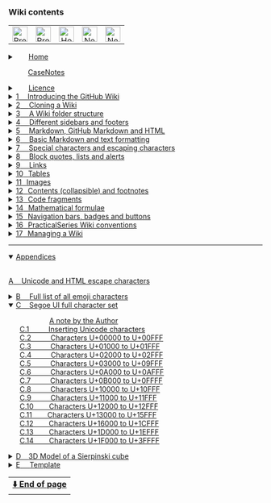 ### Wiki contents<img width="111" height="1" src="https://psop.uk/wi-s" alt="Spacer"><!-- LOCATION BADGE --><img height="15px" src="https://img.shields.io/badge/loc-C--0800-808080">

<table align="center"><tr><!-- NAVIGATION BAR -->
        <td align="center"><!-- PREVIOUS PAGE -->
                <a class="hlink" href="app-c.07-segoe-character-set">
                <img height="30px" src="https://psop.uk/wi-l" alt="Previous page" title="Previous page"></a></td>
        <td align="center"><!-- PREVIOUS CHAPTER -->
                <a class="hlink" href="app-b-emoji-list">
                <img height="30px" src="https://psop.uk/wi-u" alt="Previous chapter" title="Previous chapter"></a></td>
        <td align="center"><!-- HOME -->
                <a class="hlink" href="home">
                <img height="30px" src="https://psop.uk/wi-h" alt="Home" title="Home"></a></td>
        <td align="center"><!-- NEXT CHAPTER -->
                <a class="hlink" href="app-d-3d-model">
                <img height="30px" src="https://psop.uk/wi-d" alt="Next chapter" title="Next chapter"></a></td>
        <td align="center"><!-- NEXT PAGE -->
                <a class="hlink" href="app-c.09-segoe-character-set">
                <img height="30px" src="https://psop.uk/wi-r" alt="Next page" title="Next page"></a></td>
</tr></table><!-- END OF NAVIGATION BAR -->


<!-- PAGE REFERENCES FOR LINKS
https://github.com/practicalseries/GitHub-Wiki-Design-and-Implementation/wiki/
home
casenotes
licence
01-introducing-the-github-wiki
02-imposing-a-folder-structure-on-a-wiki
03-a-wiki-folder-structure
04-different-sidebars-and-footers
05-markdown,-github-markdown-and-html
06-basic markdown and text formatting
06.04-basic markdown and text formatting
06.07-basic markdown and text formatting
06.10-basic markdown and text formatting
07-special-characters-and-escaping-characters
08-block-quotes,-lists-and-alerts
09-links
09.05-links
10-tables
11-images
11.05-images
12-contents,-collapsible-content-and-footnotes
13-code-fragments
14-mathematical-formulae
15-navigation-bars,-badges-and-buttons
16-practicalseries-wiki-conventions
16.05-practicalseries-wiki-conventions
16.06-practicalseries-wiki-conventions
17-managing-a-wiki
app-a-html-escape-characters
app-b-emoji-list
app-b.03-emoji-list
app-c-segoe-character-set
app-c.02-segoe-character-set
app-c.03-segoe-character-set
app-c.04-segoe-character-set
app-c.05-segoe-character-set
app-c.06-segoe-character-set
app-c.07-segoe-character-set
app-c.08-segoe-character-set
app-c.09-segoe-character-set
app-c.10-segoe-character-set
app-c.11-segoe-character-set
app-c.12-segoe-character-set
app-c.13-segoe-character-set
app-c.14-segoe-character-set
app-d-3d-model
app-e-template
-->

<details ><!-- HOME          🟢🟢🟢 UNNUMBERED, COLLAPSIBLE -->
<summary>&emsp;&ensp;&nbsp;<a href="home"><!-- HEAD -->Home</a>
</summary><!-- BLANK LINE BELOW -->

&emsp;&emsp;&emsp;&emsp;&emsp;&ensp;&nbsp;[The GitHub Wiki](home#github-wiki--design-and-implementation)<br>
&emsp;&emsp;&emsp;&emsp;&emsp;&ensp;&nbsp;[What does this guide cover?](home#what-does-this-guide-cover)<br>
&emsp;&emsp;&emsp;&emsp;&emsp;&ensp;&nbsp;[A note by the Author](home#a-note-by-the-author)<br>
</details><!--               🟩🟩🟩 -->


<!--          [CASENOTES]    🟢🟢🟢 UNNUMBERED, NO COLLAPSE -->
&emsp;&emsp;&ensp;&thinsp;&hairsp;<a href="casenotes"><!-- HEAD -->CaseNotes</a>
<!--                         🟩🟩🟩 -->

<details ><!-- LICENCE       🟢🟢🟢 UNNUMBERED, COLLAPSIBLE -->
<summary>&emsp;&ensp;&nbsp;<a href="licence"><!-- HEAD -->Licence</a>
</summary><!-- BLANK LINE BELOW -->

&emsp;&emsp;&emsp;&emsp;&emsp;&ensp;&nbsp;[The licences and other details](licence#the-licences-and-other-details)<br>
&emsp;&emsp;&emsp;&emsp;&emsp;&ensp;&nbsp;[The Licence](licence#the-licence)<br>
&emsp;&emsp;&emsp;&emsp;&emsp;&ensp;&nbsp;[Why did I choose the MIT Licence?](licence#why-did-i-choose-the-mit-licence)<br>
&emsp;&emsp;&emsp;&emsp;&emsp;&ensp;&nbsp;[Permissive licences](licence#permissive-licences)<br>
&emsp;&emsp;&emsp;&emsp;&emsp;&ensp;&nbsp;[Copyleft licence](licence#copyleft-licence)<br>
&emsp;&emsp;&emsp;&emsp;&emsp;&ensp;&nbsp;[Limiting liabilities](licence#limiting-liabilities)<br>
&emsp;&emsp;&emsp;&emsp;&emsp;&ensp;&nbsp;[Which licence to use?](licence#which-licence-to-use)<br>
&emsp;&emsp;&emsp;&emsp;&emsp;&ensp;&nbsp;[A note on spelling: licence or license](licence#a-note-on-spelling-licence-or-license)<br>
</details><!--               🟩🟩🟩 -->

<details><!-- [SECTION 01]   🟢🟢🟢 SECTION GENERAL SINGLE DIGIT CHAPTER-->
<summary><a href="./01-introducing-the-github-wiki">1<!-- NUM -->&ensp;&nbsp;&nbsp;&thinsp;<!-- HEAD -->Introducing the GitHub Wiki</a>
</summary><!-- BLANK LINE BELOW -->

&emsp;&ensp;&hairsp;[1.1&emsp;&emsp;&nbsp;&nbsp;&thinsp;&hairsp;What are GitHub Wiki pages?](01-introducing-the-github-wiki#11what-are-github-wiki-pages)<br>
&emsp;&ensp;&hairsp;[1.2&emsp;&emsp;&nbsp;&nbsp;&thinsp;&hairsp;Understanding the Wiki pages](01-introducing-the-github-wiki#12understanding-the-wiki-pages)<br>
&emsp;&ensp;&hairsp;[1.3&emsp;&emsp;&nbsp;&nbsp;&thinsp;&hairsp;Creating a Wiki for a repository](01-introducing-the-github-wiki#13creating-a-wiki-for-a-repository)<br>
&emsp;&ensp;&hairsp;[1.3.1&emsp;&nbsp;&nbsp;&nbsp;&nbsp;Creating the first Wiki page](01-introducing-the-github-wiki#131creating-the-first-wiki-page)<br>
&emsp;&ensp;&hairsp;[1.3.2&emsp;&nbsp;&nbsp;&nbsp;&nbsp;Creating additional pages](01-introducing-the-github-wiki#132creating-additional-pages)<br>
&emsp;&ensp;&hairsp;[1.3.3&emsp;&nbsp;&nbsp;&nbsp;&nbsp;Editing a Wiki page](01-introducing-the-github-wiki#133editing-a-wiki-page)<br>
&emsp;&ensp;&hairsp;[1.4&emsp;&emsp;&nbsp;&nbsp;&thinsp;&hairsp;The Wiki is its own repository](01-introducing-the-github-wiki#14the-wiki-is-its-own-repository)<br>
&emsp;&ensp;&hairsp;[1.4.1&emsp;&nbsp;&nbsp;&nbsp;&nbsp;Viewing a Wiki page history](01-introducing-the-github-wiki#141viewing-a-wiki-page-history)<br>
&emsp;&ensp;&hairsp;[1.4.2&emsp;&nbsp;&nbsp;&nbsp;&nbsp;How GitHub handles Wiki branche](01-introducing-the-github-wiki#142how-github-handles-wiki-branches)<br>
&emsp;&ensp;&hairsp;[1.4.3&emsp;&nbsp;&nbsp;&nbsp;&nbsp;The Wiki link to the main repository](01-introducing-the-github-wiki#143the-wiki-and-its-link-to-the-main-repository)<br>
&emsp;&ensp;&hairsp;[1.5&emsp;&emsp;&nbsp;&nbsp;&thinsp;&hairsp;Basic components of a Wiki page](01-introducing-the-github-wiki#15basic-components-of-a-wiki-page)<br>
&emsp;&ensp;&hairsp;[1.5.1&emsp;&nbsp;&nbsp;&nbsp;&nbsp;Title bar and revision](01-introducing-the-github-wiki#151title-bar-and-revision)<br>
&emsp;&ensp;&hairsp;[1.5.2&emsp;&nbsp;&nbsp;&nbsp;&nbsp;Contents (pages) area](01-introducing-the-github-wiki#152contents-pages-area)<br>
&emsp;&emsp;&emsp;&emsp;&emsp;&ensp;&nbsp;[Listing pages in the order you want](01-introducing-the-github-wiki#listing-the-pages-in-the-order-you-want)<br>
&emsp;&ensp;&hairsp;[1.5.3&emsp;&nbsp;&nbsp;&nbsp;&nbsp;Sidebars](01-introducing-the-github-wiki#153sidebars)<br>
&emsp;&ensp;&hairsp;[1.5.4&emsp;&nbsp;&nbsp;&nbsp;&nbsp;Footers](01-introducing-the-github-wiki#154footers)<br>
&emsp;&ensp;&hairsp;[1.6&emsp;&emsp;&nbsp;&nbsp;&thinsp;&hairsp;Sidebars and footers](01-introducing-the-github-wiki#16sidebars-and-footers)<br>
&emsp;&ensp;&hairsp;[1.6.1&emsp;&nbsp;&nbsp;&nbsp;&nbsp;Creating a sidebar and footer](01-introducing-the-github-wiki#161creating-a-sidebar-and-footer-in-github)<br>
</details><!--               🟩🟩🟩 -->

<details><!-- [SECTION 02]   🟢🟢🟢 SECTION GENERAL SINGLE DIGIT CHAPTER-->
<summary><a href="./02-cloning-a-wiki">2<!-- NUM -->&ensp;&nbsp;&nbsp;&thinsp;<!-- HEAD -->Cloning a Wiki</a>
</summary><!-- BLANK LINE BELOW -->

&emsp;&ensp;&hairsp;[2.1&emsp;&emsp;&nbsp;&nbsp;&thinsp;&hairsp;Why clone a Wiki?](02-cloning-a-wiki#21why-clone-a-wiki)<br>
&emsp;&ensp;&hairsp;[2.2&emsp;&emsp;&nbsp;&nbsp;&thinsp;&hairsp;How to clone a Wiki](02-cloning-a-wiki#22how-to-clone-a-wiki)<br>
&emsp;&ensp;&hairsp;[2.3&emsp;&emsp;&nbsp;&nbsp;&thinsp;&hairsp;Pushing local changes to GitHub](02-cloning-a-wiki#23pushing-local-changes-to-github)<br>
&emsp;&ensp;&hairsp;[2.3.1&emsp;&nbsp;&nbsp;&nbsp;&nbsp;Configuring username and email](02-cloning-a-wiki#231configuring-a-git-username-and-email-address)<br>
&emsp;&ensp;&hairsp;[2.3.2&emsp;&nbsp;&nbsp;&nbsp;&nbsp;Modifying the local repository](02-cloning-a-wiki#232modifying-the-local-repository)<br>
&emsp;&ensp;&hairsp;[2.3.3&emsp;&nbsp;&nbsp;&nbsp;&nbsp;Committing and synchronising](02-cloning-a-wiki#233committing-and-synchronising-the-changes)<br>
</details><!--               🟩🟩🟩 -->

<details><!-- [SECTION 03]   🟢🟢🟢 SECTION GENERAL SINGLE DIGIT CHAPTER-->
<summary><a href="./03-a-wiki-folder-structure">3<!-- NUM -->&ensp;&nbsp;&nbsp;&thinsp;<!-- HEAD -->A Wiki folder structure</a>
</summary><!-- BLANK LINE BELOW -->

&emsp;&ensp;&hairsp;[3.1&emsp;&emsp;&nbsp;&nbsp;&thinsp;&hairsp;The default arrangement](03-a-wiki-folder-structure#31the-default-arrangement)<br>
&emsp;&ensp;&hairsp;[3.2&emsp;&emsp;&nbsp;&nbsp;&thinsp;&hairsp;Create a sidebar or footer locally](03-a-wiki-folder-structure#32create-a-sidebar-or-footer-locally)<br>
&emsp;&ensp;&hairsp;[3.3&emsp;&emsp;&nbsp;&nbsp;&thinsp;&hairsp;Page naming and Wiki limits](03-a-wiki-folder-structure#33page-naming-and-wiki-limits)<br>
&emsp;&ensp;&hairsp;[3.3.1&emsp;&nbsp;&nbsp;&nbsp;&nbsp;Supported file types](03-a-wiki-folder-structure#331supported-file-types)<br>
&emsp;&ensp;&hairsp;[3.3.2&emsp;&nbsp;&nbsp;&nbsp;&nbsp;Page names and numbering](03-a-wiki-folder-structure#332page-names-and-numbering)<br>
&emsp;&ensp;&hairsp;[3.3.3&emsp;&nbsp;&nbsp;&nbsp;&nbsp;Rules for page numbering](03-a-wiki-folder-structure#333rules-for-page-numbering)<br>
&emsp;&ensp;&hairsp;[3.3.4&emsp;&nbsp;&nbsp;&nbsp;&nbsp;Limits for Wiki pages](03-a-wiki-folder-structure#334limits-for-wiki-pages)<br>
&emsp;&ensp;&hairsp;[3.4&emsp;&emsp;&nbsp;&nbsp;&thinsp;&hairsp;A Practical Wiki folder structure](03-a-wiki-folder-structure#34a-practical-wiki-folder-structure)<br>
&emsp;&ensp;&hairsp;[3.4.1&emsp;&nbsp;&nbsp;&nbsp;&nbsp;Subfolder names for Wiki pages](03-a-wiki-folder-structure#341subfolder-names-for-wiki-pages)<br>
&emsp;&ensp;&hairsp;[3.4.2&emsp;&nbsp;&nbsp;&nbsp;&nbsp;Storing images and other data](03-a-wiki-folder-structure#342storing-images-and-other-data)<br>
</details><!--               🟩🟩🟩 -->

<details><!-- [SECTION 04]   🟢🟢🟢 SECTION GENERAL SINGLE DIGIT CHAPTER-->
<summary><a href="./04-different-sidebars-and-footers">4<!-- NUM -->&ensp;&nbsp;&nbsp;&thinsp;<!-- HEAD -->Different sidebars and footers</a>
</summary><!-- BLANK LINE BELOW -->

&emsp;&ensp;&hairsp;[4.1&emsp;&emsp;&nbsp;&nbsp;&thinsp;&hairsp;How sidebars work](04-different-sidebars-and-footers#41how-sidebars-work)<br>
&emsp;&ensp;&hairsp;[4.1.1&emsp;&nbsp;&nbsp;&nbsp;&nbsp;The PracticalSeries sidebar](04-different-sidebars-and-footers#411the-practicalseries-sidebar)<br>
&emsp;&ensp;&hairsp;[4.2&emsp;&emsp;&nbsp;&nbsp;&thinsp;&hairsp;How footers work](04-different-sidebars-and-footers#42how-footers-work)<br>
&emsp;&ensp;&hairsp;[4.2.1&emsp;&nbsp;&nbsp;&nbsp;&nbsp;The PracticalSeries footer](04-different-sidebars-and-footers#421the-practicalseries-footer)<br>
</details><!--               🟩🟩🟩 -->

<details><!-- [SECTION 05]   🟢🟢🟢 SECTION GENERAL SINGLE DIGIT CHAPTER-->
<summary><a href="./05-markdown,-github-markdown-and-html">5<!-- NUM -->&ensp;&nbsp;&nbsp;&thinsp;<!-- HEAD -->Markdown, GitHub Markdown and HTML</a>
</summary><!-- BLANK LINE BELOW -->

&emsp;&ensp;&hairsp;[5.1&emsp;&emsp;&nbsp;&nbsp;&thinsp;&hairsp;Some useful Markdown sites](05-markdown,-github-markdown-and-html#51some-useful-markdown-sites)<br>
&emsp;&ensp;&hairsp;[5.2&emsp;&emsp;&nbsp;&nbsp;&thinsp;&hairsp;An overview of Markdown](05-markdown,-github-markdown-and-html#52an-overview-of-markdown)<br>
&emsp;&ensp;&hairsp;[5.3&emsp;&emsp;&nbsp;&nbsp;&thinsp;&hairsp;How Markdown works](05-markdown,-github-markdown-and-html#53how-markdown-works)<br>
&emsp;&ensp;&hairsp;[5.4&emsp;&emsp;&nbsp;&nbsp;&thinsp;&hairsp;Markdown flavours](05-markdown,-github-markdown-and-html#54markdown-flavours)<br>
&emsp;&ensp;&hairsp;[5.4.1&emsp;&nbsp;&nbsp;&nbsp;&nbsp;GitHub Flavoured Markdown (GFM)](05-markdown,-github-markdown-and-html#541github-flavoured-markdown-gfm)<br>
&emsp;&ensp;&hairsp;[5.5&emsp;&emsp;&nbsp;&nbsp;&thinsp;&hairsp;HTML and Markdown](05-markdown,-github-markdown-and-html#55html-and-markdown)<br>
&emsp;&ensp;&hairsp;[5.5.1&emsp;&nbsp;&nbsp;&nbsp;&nbsp;HTML with GFM](05-markdown,-github-markdown-and-html#551html-with-github-flavoured-markdown)<br>
&emsp;&emsp;&emsp;&emsp;&emsp;&ensp;&nbsp;[GFM blacklisted HTML tags](05-markdown,-github-markdown-and-html#gfm-blacklisted-html-tags)<br>
&emsp;&emsp;&emsp;&emsp;&emsp;&ensp;&nbsp;[GFM whitelisted HTML tags](05-markdown,-github-markdown-and-html#gfm-whitelisted-html-tags)<br>
&emsp;&emsp;&emsp;&emsp;&emsp;&ensp;&nbsp;[GFM HTML tags - the grey area](05-markdown,-github-markdown-and-html#gfm-html-tags--the-grey-area)<br>
&emsp;&emsp;&emsp;&emsp;&emsp;&ensp;&nbsp;[GFM whitelisted HTML attributes](05-markdown,-github-markdown-and-html#gfm-whitelisted-html-attributes)<br>
&emsp;&ensp;&hairsp;[5.5.2&emsp;&nbsp;&nbsp;&nbsp;&nbsp;PracticalSeries and Markdown](05-markdown,-github-markdown-and-html#552practicalseries-and-markdown)<br>
&emsp;&ensp;&hairsp;[5.6&emsp;&emsp;&nbsp;&nbsp;&thinsp;&hairsp;Markdown difference between files](05-markdown,-github-markdown-and-html#56markdown-difference-between-files)<br>
</details><!--               🟩🟩🟩 -->

<details><!-- [SECTION 06]   🟢🟢🟢 SECTION GENERAL SINGLE DIGIT CHAPTER-->
<summary><a href="./06-basic-markdown-and-text-formatting">6<!-- NUM -->&ensp;&nbsp;&nbsp;&thinsp;<!-- HEAD -->Basic Markdown and text formatting</a>
</summary><!-- BLANK LINE BELOW -->

&emsp;&ensp;&hairsp;[6.1&emsp;&emsp;&nbsp;&nbsp;&thinsp;&hairsp;Body text and fonts](06-basic-markdown-and-text-formatting#61body-text-and-fonts)<br>
&emsp;&ensp;&hairsp;[6.1.1&emsp;&nbsp;&nbsp;&nbsp;&nbsp;Body text responsive design](06-basic-markdown-and-text-formatting#611body-text-responsive-design)<br>
&emsp;&ensp;&hairsp;[6.1.2&emsp;&nbsp;&nbsp;&nbsp;&nbsp;Body text in sidebars and footers](06-basic-markdown-and-text-formatting#612body-text-in-sidebars-and-footers)<br>
&emsp;&ensp;&hairsp;[6.1.3&emsp;&nbsp;&nbsp;&nbsp;&nbsp;Rules for body text](06-basic-markdown-and-text-formatting#613body-text-markdown-rules)<br>
&emsp;&ensp;&hairsp;[6.1.4&emsp;&nbsp;&nbsp;&nbsp;&nbsp;Body text examples](06-basic-markdown-and-text-formatting#614body-text-examples)<br>
&emsp;&ensp;&hairsp;[6.1.5&emsp;&nbsp;&nbsp;&nbsp;&nbsp;Alignment of Body text](06-basic-markdown-and-text-formatting#615alignment-of-body-text)<br>
&emsp;&emsp;&emsp;&emsp;&emsp;&ensp;&nbsp;[Left aligned text (default)](06-basic-markdown-and-text-formatting#left-aligned-text-default)<br>
&emsp;&emsp;&emsp;&emsp;&emsp;&ensp;&nbsp;[Right aligned text](06-basic-markdown-and-text-formatting#right-aligned-text)<br>
&emsp;&emsp;&emsp;&emsp;&emsp;&ensp;&nbsp;[Centred text](06-basic-markdown-and-text-formatting#centred-text)<br>
&emsp;&emsp;&emsp;&emsp;&emsp;&ensp;&nbsp;[Justified text](06-basic-markdown-and-text-formatting#justified-text)<br>
&emsp;&ensp;&hairsp;[6.1.6&emsp;&nbsp;&nbsp;&nbsp;&nbsp;Body text propertie](06-basic-markdown-and-text-formatting#616body-text-properties)<br>
&emsp;&ensp;&hairsp;[6.2&emsp;&emsp;&nbsp;&nbsp;&thinsp;&hairsp;Paragraphs and line breaks](06-basic-markdown-and-text-formatting#62paragraphs-and-line-breaks)<br>
&emsp;&ensp;&hairsp;[6.2.1&emsp;&nbsp;&nbsp;&nbsp;&nbsp;Forced line break](06-basic-markdown-and-text-formatting#621forced-line-break)<br>
&emsp;&ensp;&hairsp;[6.2.2&emsp;&nbsp;&nbsp;&nbsp;&nbsp;Blank line and a line break](06-basic-markdown-and-text-formatting#622blank-line-and-a-line-break)<br>
&emsp;&ensp;&hairsp;[6.2.3&emsp;&nbsp;&nbsp;&nbsp;&nbsp;Trailing space line break](06-basic-markdown-and-text-formatting#623trailing-space-line-break)<br>
&emsp;&ensp;&hairsp;[6.2.4&emsp;&nbsp;&nbsp;&nbsp;&nbsp;Paragraph and line break rules](06-basic-markdown-and-text-formatting#624paragraph-and-line-break-markdown-rules)<br>
&emsp;&ensp;&hairsp;[6.2.5&emsp;&nbsp;&nbsp;&nbsp;&nbsp;Paragraph and line break examples](06-basic-markdown-and-text-formatting#625paragraph-and-line-break-examples)<br>
&emsp;&ensp;&hairsp;[6.3&emsp;&emsp;&nbsp;&nbsp;&thinsp;&hairsp;Horizontal line](06-basic-markdown-and-text-formatting#63horizontal-line)<br>
&emsp;&ensp;&hairsp;[6.3.1&emsp;&nbsp;&nbsp;&nbsp;&nbsp;Rules for horizontal lines](06-basic-markdown-and-text-formatting#631markdown-rules-for-horizontal-lines)<br>
&emsp;&ensp;&hairsp;[6.4&emsp;&emsp;&nbsp;&nbsp;&thinsp;&hairsp;Emphasis with bold](06.04-basic-markdown-and-text-formatting#64emphasis-with-bold)<br>
&emsp;&ensp;&hairsp;[6.4.1&emsp;&nbsp;&nbsp;&nbsp;&nbsp;Rules for bold](06.04-basic-markdown-and-text-formatting#641markdown-rules-for-bold)<br>
&emsp;&ensp;&hairsp;[6.4.2&emsp;&nbsp;&nbsp;&nbsp;&nbsp;Bold text examples](06.04-basic-markdown-and-text-formatting#642bold-text-examples)<br>
&emsp;&ensp;&hairsp;[6.5&emsp;&emsp;&nbsp;&nbsp;&thinsp;&hairsp;Emphasis with italics](06.04-basic-markdown-and-text-formatting#65emphasis-with-italics)<br>
&emsp;&ensp;&hairsp;[6.5.1&emsp;&nbsp;&nbsp;&nbsp;&nbsp;Rules for italics](06.04-basic-markdown-and-text-formatting#651markdown-rules-for-italics)<br>
&emsp;&ensp;&hairsp;[6.5.2&emsp;&nbsp;&nbsp;&nbsp;&nbsp;Italic text examples](06.04-basic-markdown-and-text-formatting#652italic-text-examples)<br>
&emsp;&ensp;&hairsp;[6.6&emsp;&emsp;&nbsp;&nbsp;&thinsp;&hairsp;Emphasis with bold and italics](06.04-basic-markdown-and-text-formatting#66emphasis-with-both-bold-and-italics)<br>
&emsp;&ensp;&hairsp;[6.6.1&emsp;&nbsp;&nbsp;&nbsp;&nbsp;Rules for bold and italics](06.04-basic-markdown-and-text-formatting#661markdown-rules-for-both-bold-and-italics)<br>
&emsp;&ensp;&hairsp;[6.6.2&emsp;&nbsp;&nbsp;&nbsp;&nbsp;Bold and italic text examples](06.04-basic-markdown-and-text-formatting#662both-bold-and-italic-text-examples)<br>
&emsp;&ensp;&hairsp;[6.7&emsp;&emsp;&nbsp;&nbsp;&thinsp;&hairsp;Emphasis with underlining](06.07-basic-markdown-and-text-formatting#67emphasis-with-underlining)<br>
&emsp;&ensp;&hairsp;[6.7.1&emsp;&nbsp;&nbsp;&nbsp;&nbsp;Rules for underlining](06.07-basic-markdown-and-text-formatting#671markdown-rules-for-underlining)<br>
&emsp;&ensp;&hairsp;[6.7.2&emsp;&nbsp;&nbsp;&nbsp;&nbsp;Underlining text examples](06.07-basic-markdown-and-text-formatting#672underlining-text-examples)<br>
&emsp;&ensp;&hairsp;[6.8&emsp;&emsp;&nbsp;&nbsp;&thinsp;&hairsp;Emphasis with strikethrough](06.07-basic-markdown-and-text-formatting#68emphasis-with-strikethrough)<br>
&emsp;&ensp;&hairsp;[6.8.1&emsp;&nbsp;&nbsp;&nbsp;&nbsp;Rules for strikethrough](06.07-basic-markdown-and-text-formatting#681markdown-rules-for-strikethrough)<br>
&emsp;&ensp;&hairsp;[6.8.2&emsp;&nbsp;&nbsp;&nbsp;&nbsp;Strikethrough text examples](06.07-basic-markdown-and-text-formatting#682strikethrough-text-examples)<br>
&emsp;&ensp;&hairsp;[6.9&emsp;&emsp;&nbsp;&nbsp;&thinsp;&hairsp;Superscript and subscript](06.07-basic-markdown-and-text-formatting#69superscript-and-subscript)<br>
&emsp;&ensp;&hairsp;[6.9.1&emsp;&nbsp;&nbsp;&nbsp;&nbsp;Rules for superscript and subscript](06.07-basic-markdown-and-text-formatting#691markdown-rules-for-superscript-and-subscript)<br>
&emsp;&ensp;&hairsp;[6.9.2&emsp;&nbsp;&nbsp;&nbsp;&nbsp;Superscript and subscript examples](06.07-basic-markdown-and-text-formatting#692superscript-and-subscript-text-examples)<br>
&emsp;&ensp;&hairsp;[6.10&emsp;&emsp;&thinsp;&hairsp;Headings](06.10-basic-markdown-and-text-formatting#610headings)<br>
&emsp;&emsp;&emsp;&emsp;&emsp;&ensp;&nbsp;[Alternatives for heading 1 and 2](06.10-basic-markdown-and-text-formatting#alternatives-for-heading-1-and-2)<br>
&emsp;&ensp;&hairsp;[6.10.1&emsp;&nbsp;&nbsp;Headings Markdown rules](06.10-basic-markdown-and-text-formatting#6101headings-markdown-rules)<br>
&emsp;&ensp;&hairsp;[6.10.2&emsp;&nbsp;&nbsp;Heading properties](06.10-basic-markdown-and-text-formatting#6102heading-properties)<br>
</details><!--               🟩🟩🟩 -->

<details><!-- [SECTION 07]   🟢🟢🟢 SECTION GENERAL SINGLE DIGIT CHAPTER-->
<summary><a href="./07-special-characters-and-escaping-characters">7<!-- NUM -->&ensp;&nbsp;&nbsp;&thinsp;<!-- HEAD -->Special characters and escaping characters</a>
</summary><!-- BLANK LINE BELOW -->

&emsp;&ensp;&hairsp;[7.1&emsp;&emsp;&nbsp;&nbsp;&thinsp;&hairsp;Escape characters and codes](07-special-characters-and-escaping-characters#71escape-characters-and-character-codes)<br>
&emsp;&ensp;&hairsp;[7.1.1&emsp;&nbsp;&nbsp;&nbsp;&nbsp;Markdown escape sequences](07-special-characters-and-escaping-characters#711markdown-escape-sequences)<br>
&emsp;&ensp;&hairsp;[7.1.2&emsp;&nbsp;&nbsp;&nbsp;&nbsp;HTML escape sequences](07-special-characters-and-escaping-characters#712html-escape-sequences)<br>
&emsp;&ensp;&hairsp;[7.1.3&emsp;&nbsp;&nbsp;&nbsp;&nbsp;Decimal and hexadecimal codes](07-special-characters-and-escaping-characters#713html-decimal-and-hexadecimal-escape-codes)<br>
&emsp;&emsp;&emsp;&emsp;&emsp;&ensp;&nbsp;[Hexadecimal escape codes](07-special-characters-and-escaping-characters#hexadecimal-escape-codes)<br>
&emsp;&ensp;&hairsp;[7.2&emsp;&emsp;&nbsp;&nbsp;&thinsp;&hairsp;Special space characters](07-special-characters-and-escaping-characters#72special-space-characters)<br>
&emsp;&ensp;&hairsp;[7.2.1&emsp;&nbsp;&nbsp;&nbsp;&nbsp;Escape sequence restrictions](07-special-characters-and-escaping-characters#721escape-sequence-restrictions-in-github-html)<br>
&emsp;&ensp;&hairsp;[7.3&emsp;&emsp;&nbsp;&nbsp;&thinsp;&hairsp;Emojis and emoticons](07-special-characters-and-escaping-characters#73emojis-and-emoticons)<br>
&emsp;&emsp;&emsp;&emsp;&emsp;&ensp;&nbsp;[A note by the Author about emojis](07-special-characters-and-escaping-characters#a-note-by-the-author-about-emojis)<br>
&emsp;&ensp;&hairsp;[7.4&emsp;&emsp;&nbsp;&nbsp;&thinsp;&hairsp;Comments](07-special-characters-and-escaping-characters#74comments)<br>
</details><!--               🟩🟩🟩 -->

<details><!-- [SECTION 08]   🟢🟢🟢 SECTION GENERAL SINGLE DIGIT CHAPTER-->
<summary><a href="./08-block-quotes,-lists-and-alerts">8<!-- NUM -->&ensp;&nbsp;&nbsp;&thinsp;<!-- HEAD -->Block quotes, lists and alerts</a>
</summary><!-- BLANK LINE BELOW -->

&emsp;&ensp;&hairsp;[8.1&emsp;&emsp;&nbsp;&nbsp;&thinsp;&hairsp;Block quotes](08-block-quotes,-lists-and-alerts#81block-quotes)<br>
&emsp;&ensp;&hairsp;[8.1.1&emsp;&nbsp;&nbsp;&nbsp;&nbsp;Nested block quotes](08-block-quotes,-lists-and-alerts#811nested-block-quotes)<br>
&emsp;&ensp;&hairsp;[8.1.2&emsp;&nbsp;&nbsp;&nbsp;&nbsp;Adding other elements](08-block-quotes,-lists-and-alerts#812other-elements-inside-block-quotes)<br>
&emsp;&ensp;&hairsp;[8.1.3&emsp;&nbsp;&nbsp;&nbsp;&nbsp;Rules for block quotes](08-block-quotes,-lists-and-alerts#813markdown-rules-for-block-quotes)<br>
&emsp;&ensp;&hairsp;[8.2&emsp;&emsp;&nbsp;&nbsp;&thinsp;&hairsp;Unordered (unnumbered) lists](08-block-quotes,-lists-and-alerts#82unordered-unnumbered-lists)<br>
&emsp;&ensp;&hairsp;[8.2.1&emsp;&nbsp;&nbsp;&nbsp;&nbsp;Nested unordered lists](08-block-quotes,-lists-and-alerts#821nested-unordered-lists)<br>
&emsp;&ensp;&hairsp;[8.2.2&emsp;&nbsp;&nbsp;&nbsp;&nbsp;Type of bullet point](08-block-quotes,-lists-and-alerts#822type-of-bullet-point)<br>
&emsp;&ensp;&hairsp;[8.2.3&emsp;&nbsp;&nbsp;&nbsp;&nbsp;Indents and spacing](08-block-quotes,-lists-and-alerts#823indents-and-spacing)<br>
&emsp;&ensp;&hairsp;[8.2.4&emsp;&nbsp;&nbsp;&nbsp;&nbsp;Numbers in an unordered list](08-block-quotes,-lists-and-alerts#824numbers-in-an-unordered-list)<br>
&emsp;&ensp;&hairsp;[8.2.5&emsp;&nbsp;&nbsp;&nbsp;&nbsp;Adding paragraphs](08-block-quotes,-lists-and-alerts#825adding-paragraphs-to-an-unordered-list)<br>
&emsp;&ensp;&hairsp;[8.2.6&emsp;&nbsp;&nbsp;&nbsp;&nbsp;Adding other elements](08-block-quotes,-lists-and-alerts#826other-elements-inside-an-unordered-list)<br>
&emsp;&ensp;&hairsp;[8.2.7&emsp;&nbsp;&nbsp;&nbsp;&nbsp;Rules for unordered lists](08-block-quotes,-lists-and-alerts#827markdown-rules-for-unordered-lists)<br>
&emsp;&ensp;&hairsp;[8.3&emsp;&emsp;&nbsp;&nbsp;&thinsp;&hairsp;Ordered (numbered) lists](08-block-quotes,-lists-and-alerts#83ordered-numbered-lists)<br>
&emsp;&ensp;&hairsp;[8.3.1&emsp;&nbsp;&nbsp;&nbsp;&nbsp;Starting at a different number](08-block-quotes,-lists-and-alerts#831starting-at-a-different-number)<br>
&emsp;&ensp;&hairsp;[8.3.2&emsp;&nbsp;&nbsp;&nbsp;&nbsp;Nested ordered lists](08-block-quotes,-lists-and-alerts#832nested-ordered-lists)<br>
&emsp;&ensp;&hairsp;[8.3.3&emsp;&nbsp;&nbsp;&nbsp;&nbsp;Type of numbering](08-block-quotes,-lists-and-alerts#833type-of-numbering)<br>
&emsp;&ensp;&hairsp;[8.3.4&emsp;&nbsp;&nbsp;&nbsp;&nbsp;Indents and spacing](08-block-quotes,-lists-and-alerts#834indents-and-spacing)<br>
&emsp;&ensp;&hairsp;[8.3.5&emsp;&nbsp;&nbsp;&nbsp;&nbsp;Adding paragraphs](08-block-quotes,-lists-and-alerts#835adding-paragraphs-to-an-ordered-list)<br>
&emsp;&ensp;&hairsp;[8.3.6&emsp;&nbsp;&nbsp;&nbsp;&nbsp;Adding other elements](08-block-quotes,-lists-and-alerts#836other-elements-inside-an-ordered-list)<br>
&emsp;&ensp;&hairsp;[8.3.7&emsp;&nbsp;&nbsp;&nbsp;&nbsp;Rules for ordered lists](08-block-quotes,-lists-and-alerts#837markdown-rules-for-ordered-lists)<br>
&emsp;&ensp;&hairsp;[8.4&emsp;&emsp;&nbsp;&nbsp;&thinsp;&hairsp;Mixing ordered and unordered lists](08-block-quotes,-lists-and-alerts#84mixing-ordered-and-unordered-lists)<br>
&emsp;&ensp;&hairsp;[8.5&emsp;&emsp;&nbsp;&nbsp;&thinsp;&hairsp;Task lists (check boxes)](08-block-quotes,-lists-and-alerts#85task-lists-check-boxes)<br>
&emsp;&ensp;&hairsp;[8.5.1&emsp;&nbsp;&nbsp;&nbsp;&nbsp;Nested task lists](08-block-quotes,-lists-and-alerts#851nested-task-lists)<br>
&emsp;&ensp;&hairsp;[8.6&emsp;&emsp;&nbsp;&nbsp;&thinsp;&hairsp;Alerts](08-block-quotes,-lists-and-alerts#86alerts)<br>
&emsp;&ensp;&hairsp;[8.6.1&emsp;&nbsp;&nbsp;&nbsp;&nbsp;Rules for alerts](08-block-quotes,-lists-and-alerts#861markdown-rules-for-alerts)<br>
</details><!--               🟩🟩🟩 -->

<details><!-- [SECTION 09]   🟢🟢🟢 SECTION GENERAL SINGLE DIGIT CHAPTER-->
<summary><a href="./09-links">9<!-- NUM -->&ensp;&nbsp;&nbsp;&thinsp;<!-- HEAD -->Links</a>
</summary><!-- BLANK LINE BELOW -->

&emsp;&ensp;&hairsp;[9.1&emsp;&emsp;&nbsp;&nbsp;&thinsp;&hairsp;Link to an external web page](09-links#91linking-to-an-external-web-page)<br>
&emsp;&ensp;&hairsp;[9.1.1&emsp;&nbsp;&nbsp;&nbsp;&nbsp;A direct link to a URL](09-links#911a-direct-link-to-a-url)<br>
&emsp;&ensp;&hairsp;[9.1.2&emsp;&nbsp;&nbsp;&nbsp;&nbsp;A link using substitute text](09-links#912a-link-using-substitute-text)<br>
&emsp;&ensp;&hairsp;[9.1.3&emsp;&nbsp;&nbsp;&nbsp;&nbsp;A link using tooltips](09-links#913a-link-using-substitute-text-with-tooltip)<br>
&emsp;&ensp;&hairsp;[9.2&emsp;&emsp;&nbsp;&nbsp;&thinsp;&hairsp;Link to another page in the Wiki](09-links#92linking-to-another-page-in-the-same-wiki)<br>
&emsp;&ensp;&hairsp;[9.2.1&emsp;&nbsp;&nbsp;&nbsp;&nbsp;Rules for linking to a Wiki page](09-links#921rules-for-linking-to-a-wiki-page)<br>
&emsp;&ensp;&hairsp;[9.3&emsp;&emsp;&nbsp;&nbsp;&thinsp;&hairsp;Link to headings on current page](09-links#93linking-to-headings-on-the-current-page)<br>
&emsp;&ensp;&hairsp;[9.3.1&emsp;&nbsp;&nbsp;&nbsp;&nbsp;Converting a heading to a link](09-links#931rules-for-converting-a-heading-to-a-link)<br>
&emsp;&ensp;&hairsp;[9.3.2&emsp;&nbsp;&nbsp;&nbsp;&nbsp;An example of a heading link](09-links#932an-example-of-a-heading-link)<br>
&emsp;&ensp;&hairsp;[9.3.3&emsp;&nbsp;&nbsp;&nbsp;&nbsp;Heading link with tooltips](09-links#933heading-link-with-tooltips)<br>
&emsp;&ensp;&hairsp;[9.4&emsp;&emsp;&nbsp;&nbsp;&thinsp;&hairsp;Link to headings on a different page](09-links#94linking-to-headings-on-a-different-page)<br>
&emsp;&ensp;&hairsp;[9.4.1&emsp;&nbsp;&nbsp;&nbsp;&nbsp;An example of a heading link](09-links#941an-example-of-a-heading-link)<br>
&emsp;&ensp;&hairsp;[9.5&emsp;&emsp;&nbsp;&nbsp;&thinsp;&hairsp;Link to a named element](09.05-links#95linking-to-a-named-element)<br>
&emsp;&emsp;&emsp;&emsp;&emsp;&ensp;&nbsp;[A note by the Author](09.05-links#a-note-by-the-author)<br>
&emsp;&ensp;&hairsp;[9.5.1&emsp;&nbsp;&nbsp;&nbsp;&nbsp;Link to a point on another page](09.05-links#951link-to-a-named-point-on-another-page)<br>
&emsp;&ensp;&hairsp;[9.6&emsp;&emsp;&nbsp;&nbsp;&thinsp;&hairsp;Downloading a file](09.05-links#96downloading-a-file)<br>
&emsp;&ensp;&hairsp;[9.6.1&emsp;&nbsp;&nbsp;&nbsp;&nbsp;The download attribute](09.05-links#961the-download-attribute)<br>
&emsp;&ensp;&hairsp;[9.6.2&emsp;&nbsp;&nbsp;&nbsp;&nbsp;Spaces in filenames](09.05-links#962spaces-in-filenames)<br>
&emsp;&ensp;&hairsp;[9.6.3&emsp;&nbsp;&nbsp;&nbsp;&nbsp;Downloading a .md file](09.05-links#963downloading-a-md-file)<br>
&emsp;&ensp;&hairsp;[9.7&emsp;&emsp;&nbsp;&nbsp;&thinsp;&hairsp;Reference style links](09.05-links#97reference-style-links)<br>
&emsp;&ensp;&hairsp;[9.8&emsp;&emsp;&nbsp;&nbsp;&thinsp;&hairsp;Relative links](09.05-links#98relative-links)<br>
&emsp;&ensp;&hairsp;[9.8.1&emsp;&nbsp;&nbsp;&nbsp;&nbsp;Relative links from any Wiki page](09.05-links#981relative-links-from-any-wiki-page)<br>
</details><!--               🟩🟩🟩 -->

<details><!-- [SECTION 10]   🟢🟢🟢 SECTION GENERAL DOUBLE DIGIT CHAPTER-->
<summary><a href="./10-tables">10<!-- NUM -->&ensp;&thinsp;<!-- HEAD -->Tables</a>
</summary><!-- BLANK LINE BELOW -->

&emsp;&ensp;&hairsp;[10.1&emsp;&emsp;&thinsp;&hairsp;Markdown tables](10-tables#101markdown-tables)<br>
&emsp;&ensp;&hairsp;[10.1.1&emsp;&ensp;&hairsp;Horizontal alignment](10-tables#1011horizontal-alignment)<br>
&emsp;&ensp;&hairsp;[10.1.2&emsp;&ensp;&hairsp;Table construction](10-tables#1012table-construction)<br>
&emsp;&ensp;&hairsp;[10.1.3&emsp;&ensp;&hairsp;Vertical line breaks and alignment](10-tables#1013vertical-line-breaks-and-alignment)<br>
&emsp;&ensp;&hairsp;[10.1.4&emsp;&ensp;&hairsp;Making columns wider](10-tables#1014making-columns-wider)<br>
&emsp;&ensp;&hairsp;[10.1.5&emsp;&ensp;&hairsp;Other elements in a table](10-tables#1015other-elements-in-a-table)<br>
&emsp;&ensp;&hairsp;[10.1.6&emsp;&ensp;&hairsp;Markdown table restrictions](10-tables#1016markdown-table-restrictions)<br>
&emsp;&ensp;&hairsp;[10.2&emsp;&emsp;&thinsp;&hairsp;HTML tables](10-tables#102html-tables)<br>
&emsp;&ensp;&hairsp;[10.2.1&emsp;&ensp;&hairsp;A basic HTML table](10-tables#1021a-basic-html-table)<br>
&emsp;&ensp;&hairsp;[10.2.2&emsp;&ensp;&hairsp;Aligning a table on a page](10-tables#1022aligning-a-table-on-a-page)<br>
&emsp;&ensp;&hairsp;[10.2.3&emsp;&ensp;&hairsp;Text wrap and side-by-side tables](10-tables#1023text-wrap-and-side-by-side-tables)<br>
&emsp;&emsp;&emsp;&emsp;&emsp;&ensp;&nbsp;[What this means in practice](10-tables#what-this-means-in-practice)<br>
&emsp;&emsp;&emsp;&emsp;&emsp;&ensp;&nbsp;[The problem with the align attribute](10-tables#the-problem-with-the-align-attribute)<br>
&emsp;&emsp;&emsp;&emsp;&emsp;&ensp;&nbsp;[How to stop text wrapping](10-tables#how-to-stop-text-wrapping)<br>
&emsp;&ensp;&hairsp;[10.2.4&emsp;&ensp;&hairsp;Setting the width of a table column](10-tables#1024setting-the-width-of-a-table-column)<br>
&emsp;&ensp;&hairsp;[10.2.5&emsp;&ensp;&hairsp;Setting the height of a table row](10-tables#1025setting-the-height-of-a-table-row)<br>
&emsp;&ensp;&hairsp;[10.2.6&emsp;&ensp;&hairsp;Horizontal alignment](10-tables#1026horizontal-alignment)<br>
&emsp;&ensp;&hairsp;[10.2.7&emsp;&ensp;&hairsp;Vertical alignment](10-tables#1027vertical-alignment)<br>
&emsp;&ensp;&hairsp;[10.2.8&emsp;&ensp;&hairsp;Spanning columns and rows](10-tables#1028spanning-columns-and-rows)<br>
&emsp;&ensp;&hairsp;[10.2.9&emsp;&ensp;&hairsp;Table border](10-tables#1029table-border)<br>
&emsp;&ensp;&hairsp;[10.2.10&ensp;&nbsp;&nbsp;Giving a table a navigable name](10-tables#10210giving-a-table-a-navigable-name)<br>
&emsp;&ensp;&hairsp;[10.2.11&ensp;&nbsp;&nbsp;Additional HTML tags](10-tables#10211additional-html-tags)<br>
</details><!--               🟩🟩🟩 -->

<details><!-- [SECTION 11]   🟢🟢🟢 SECTION GENERAL DOUBLE DIGIT CHAPTER-->
<summary><a href="./11-images">11<!-- NUM -->&ensp;&thinsp;<!-- HEAD -->Images</a>
</summary><!-- BLANK LINE BELOW -->

&emsp;&ensp;&hairsp;[11.1&emsp;&emsp;&thinsp;&hairsp;Markdown images](11-images#111markdown-images)<br>
&emsp;&ensp;&hairsp;[11.1.1&emsp;&ensp;&hairsp;Image size in Markdown](11-images#1111image-size-in-markdown)<br>
&emsp;&ensp;&hairsp;[11.1.2&emsp;&ensp;&hairsp;Making the image a link](11-images#1112making-the-image-a-link)<br>
&emsp;&ensp;&hairsp;[11.1.3&emsp;&ensp;&hairsp;Drag and drop image link](11-images#1113drag-and-drop-image-link)<br>
&emsp;&emsp;&emsp;&emsp;&emsp;&ensp;&nbsp;[A note by the Author](11-images#a-note-by-the-author)<br>
&emsp;&ensp;&hairsp;[11.2&emsp;&emsp;&thinsp;&hairsp;HTML images](11-images#112html-images)<br>
&emsp;&ensp;&hairsp;[11.2.1&emsp;&ensp;&hairsp;A basic HTML image](11-images#1121a-basic-html-image)<br>
&emsp;&ensp;&hairsp;[11.2.2&emsp;&ensp;&hairsp;Image size in HTML](11-images#1122image-size-in-html)<br>
&emsp;&ensp;&hairsp;[11.2.3&emsp;&ensp;&hairsp;Horizontal alignment](11-images#1123horizontal-alignment)<br>
&emsp;&ensp;&hairsp;[11.2.4&emsp;&ensp;&hairsp;Making the image a link](11-images#1124making-the-image-a-link)<br>
&emsp;&ensp;&hairsp;[11.2.5&emsp;&ensp;&hairsp;Using a table to contain an image](11-images#1125using-a-table-to-contain-an-image)<br>
&emsp;&ensp;&hairsp;[11.3&emsp;&emsp;&thinsp;&hairsp;Forcing an image refresh](11-images#113forcing-an-image-refresh)<br>
&emsp;&ensp;&hairsp;[11.4&emsp;&emsp;&thinsp;&hairsp;Using a spacer image](11-images#114using-a-spacer-image)<br>
&emsp;&ensp;&hairsp;[11.5&emsp;&emsp;&thinsp;&hairsp;Mermaid diagrams](11.05-images#115mermaid-diagrams)<br>
&emsp;&ensp;&hairsp;[11.5.1&emsp;&ensp;&hairsp;Inserting a Mermaid diagram](11.05-images#1151inserting-a-mermaid-diagram)<br>
&emsp;&ensp;&hairsp;[11.5.2&emsp;&ensp;&hairsp;The rendered Mermaid diagram](11.05-images#1152the-rendered-mermaid-diagram)<br>
&emsp;&ensp;&hairsp;[11.5.3&emsp;&ensp;&hairsp;Supported version of Mermaid](11.05-images#1153supported-version-of-mermaid)<br>
&emsp;&ensp;&hairsp;[11.6&emsp;&emsp;&thinsp;&hairsp;Interactive maps](11.05-images#116interactive-maps)<br>
&emsp;&ensp;&hairsp;[11.7&emsp;&emsp;&thinsp;&hairsp;3D models](11.05-images#1173d-models)<br>
</details><!--               🟩🟩🟩 -->

<details><!-- [SECTION 12]   🟢🟢🟢 SECTION GENERAL DOUBLE DIGIT CHAPTER-->
<summary><a href="./12-Contents,-collapsible-content-and-footnotes">12<!-- NUM -->&ensp;&thinsp;<!-- HEAD -->Contents (collapsible) and footnotes</a>
</summary><!-- BLANK LINE BELOW -->

&emsp;&ensp;&hairsp;[12.1&emsp;&emsp;&thinsp;&hairsp;A basic table of contents](12-Contents,-collapsible-content-and-footnotes#121a-basic-table-of-contents)<br>
&emsp;&ensp;&hairsp;[12.2&emsp;&emsp;&thinsp;&hairsp;Understanding the space characters](12-Contents,-collapsible-content-and-footnotes#122understanding-the-space-characters)<br>
&emsp;&ensp;&hairsp;[12.3&emsp;&emsp;&thinsp;&hairsp;Collapsible content](12-Contents,-collapsible-content-and-footnotes#123collapsible-content)<br>
&emsp;&ensp;&hairsp;[12.3.1&emsp;&ensp;&hairsp;Defaulting to open](12-Contents,-collapsible-content-and-footnotes#1231defaulting-to-open)<br>
&emsp;&ensp;&hairsp;[12.3.2&emsp;&ensp;&hairsp;Markdown restrictions](12-Contents,-collapsible-content-and-footnotes#1232markdown-restrictions)<br>
&emsp;&ensp;&hairsp;[12.4&emsp;&emsp;&thinsp;&hairsp;Collapsible TOC](12-Contents,-collapsible-content-and-footnotes#124collapsible-toc)<br>
&emsp;&ensp;&hairsp;[12.5&emsp;&emsp;&thinsp;&hairsp;TOCs in tables](12-Contents,-collapsible-content-and-footnotes#125tocs-in-tables)<br>
&emsp;&ensp;&hairsp;[12.6&emsp;&emsp;&thinsp;&hairsp;Footnotes](12-Contents,-collapsible-content-and-footnotes#126footnotes)<br>
</details><!--               🟩🟩🟩 -->

<details><!-- [SECTION 13]   🟢🟢🟢 SECTION GENERAL DOUBLE DIGIT CHAPTER-->
<summary><a href="./13-code-fragments">13<!-- NUM -->&ensp;&thinsp;<!-- HEAD -->Code fragments</a>
</summary><!-- BLANK LINE BELOW -->

&emsp;&ensp;&hairsp;[13.1&emsp;&emsp;&thinsp;&hairsp;Inline code](13-code-fragments#131inline-code)<br>
&emsp;&ensp;&hairsp;[13.2&emsp;&emsp;&thinsp;&hairsp;Code blocks](13-code-fragments#132code-blocks)<br>
&emsp;&ensp;&hairsp;[13.2.1&emsp;&ensp;&hairsp;Preferred mechanism](13-code-fragments#1321preferred-mechanism-for-code-blocks)<br>
&emsp;&ensp;&hairsp;[13.3&emsp;&emsp;&thinsp;&hairsp;Syntax highlighting](13-code-fragments#133syntax-highlighting)<br>
&emsp;&ensp;&hairsp;[13.3.1&emsp;&ensp;&hairsp;Supported languages](13-code-fragments#1331supported-languages)<br>
&emsp;&ensp;&hairsp;[13.4&emsp;&emsp;&thinsp;&hairsp;HTML code fragments](13-code-fragments#134html-code-fragments)<br>
&emsp;&ensp;&hairsp;[13.4.1&emsp;&ensp;&hairsp;Converting HTML to code](13-code-fragments#1341converting-html-to-code-fragments)<br>
</details><!--               🟩🟩🟩 -->

<details><!-- [SECTION 14]   🟢🟢🟢 SECTION GENERAL DOUBLE DIGIT CHAPTER-->
<summary><a href="./14-mathematical-formulae">14<!-- NUM -->&ensp;&thinsp;<!-- HEAD -->Mathematical formulae</a>
</summary><!-- BLANK LINE BELOW -->

&emsp;&ensp;&hairsp;[14.1&emsp;&emsp;&thinsp;&hairsp;An overview of LaTex](14-mathematical-formulae#141an-overview-of-latex)<br>
&emsp;&ensp;&hairsp;[14.2&emsp;&emsp;&thinsp;&hairsp;Inserting an inline formula](14-mathematical-formulae#142inserting-an-inline-formula)<br>
&emsp;&ensp;&hairsp;[14.2.1&emsp;&ensp;&nbsp;Alternative delimiter](14-mathematical-formulae#1421alternative-delimiter)<br>
&emsp;&ensp;&hairsp;[14.3&emsp;&emsp;&thinsp;&hairsp;A formula block](14-mathematical-formulae#143a-formula-block)<br>
&emsp;&ensp;&hairsp;[14.4&emsp;&emsp;&thinsp;&hairsp;Some example formulae](14-mathematical-formulae#144some-example-formulae)<br>
&emsp;&ensp;&hairsp;[14.5&emsp;&emsp;&thinsp;&hairsp;LaTeX syntax](14-mathematical-formulae#145latex-syntax)<br>
&emsp;&ensp;&hairsp;[14.5.1&emsp;&ensp;&hairsp;Greek lowercase](14-mathematical-formulae#1451greek-lowercase)<br>
&emsp;&ensp;&hairsp;[14.5.2&emsp;&ensp;&hairsp;Greek uppercase and Hebrew](14-mathematical-formulae#1452greek-uppercase-variations-and-hebrew)<br>
&emsp;&ensp;&hairsp;[14.5.3&emsp;&ensp;&hairsp;Mathematical constructions](14-mathematical-formulae#1453mathematical-constructions)<br>
&emsp;&ensp;&hairsp;[14.5.4&emsp;&ensp;&hairsp;Variable sized delimiters](14-mathematical-formulae#1454variable-sized-delimiters)<br>
&emsp;&ensp;&hairsp;[14.5.5&emsp;&ensp;&hairsp;Variable sized symbols](14-mathematical-formulae#1455variable-sized-symbols)<br>
&emsp;&ensp;&hairsp;[14.5.6&emsp;&ensp;&hairsp;Variable sized symbols with limits](14-mathematical-formulae#1456variable-sized-symbols-with-limits)<br>
&emsp;&ensp;&hairsp;[14.5.7&emsp;&ensp;&hairsp;Standard functions](14-mathematical-formulae#1457standard-functions)<br>
&emsp;&ensp;&hairsp;[14.5.8&emsp;&ensp;&hairsp;Operators and relational symbols](14-mathematical-formulae#1458operators-and-relational-symbols)<br>
&emsp;&ensp;&hairsp;[14.5.9&emsp;&ensp;&hairsp;Arrows](14-mathematical-formulae#1459arrows)<br>
&emsp;&ensp;&hairsp;[14.5.10&ensp;&nbsp;&nbsp;Other symbols](14-mathematical-formulae#14510other-symbols)<br>
&emsp;&ensp;&hairsp;[14.5.11&ensp;&nbsp;&nbsp;Accents](14-mathematical-formulae#14511accents)<br>
&emsp;&ensp;&hairsp;[14.5.12&ensp;&nbsp;&nbsp;Matrices](14-mathematical-formulae#14512matrices)<br>
&emsp;&ensp;&hairsp;[14.5.13&ensp;&nbsp;&nbsp;Cases](14-mathematical-formulae#14513cases)<br>
&emsp;&emsp;&emsp;&emsp;&emsp;&ensp;&nbsp;[Aligning multiple equations](14-mathematical-formulae#aligning-multiple-equations)<br>
&emsp;&ensp;&hairsp;[14.5.14&ensp;&nbsp;&nbsp;Text formatting](14-mathematical-formulae#14514text-formatting)<br>
&emsp;&emsp;&emsp;&emsp;&emsp;&ensp;&nbsp;[Font size](14-mathematical-formulae#font-size)<br>
&emsp;&emsp;&emsp;&emsp;&emsp;&ensp;&nbsp;[Font colour](14-mathematical-formulae#font-colour)<br>
&emsp;&emsp;&emsp;&emsp;&emsp;&ensp;&nbsp;[The text command](14-mathematical-formulae#the-text-command)<br>
&emsp;&emsp;&emsp;&emsp;&emsp;&ensp;&nbsp;[Font restrictions](14-mathematical-formulae#font-restrictions)<br>
&emsp;&ensp;&hairsp;[14.6&emsp;&emsp;&thinsp;&hairsp;Abusing LaTeX](14-mathematical-formulae#146abusing-latex)<br>
&emsp;&ensp;&hairsp;[14.6.1&emsp;&ensp;&hairsp;Changing font colour with LaTeX](14-mathematical-formulae#1461using-latex-to-change-the-font-colour)<br>
</details><!--               🟩🟩🟩 x1x1x1-->

<details><!-- [SECTION 15]   🟢🟢🟢 SECTION GENERAL DOUBLE DIGIT CHAPTER-->
<summary><a href="./15-navigation-bars,-badges-and-buttons">15<!-- NUM -->&ensp;&thinsp;<!-- HEAD -->Navigation bars, badges and buttons</a>
</summary><!-- BLANK LINE BELOW -->

&emsp;&ensp;&hairsp;[15.1&emsp;&emsp;&thinsp;&hairsp;Navigation bars](15-navigation-bars,-badges-and-buttons#151navigation-bars)<br>
&emsp;&ensp;&hairsp;[15.1.1&emsp;&ensp;&hairsp;Navigation bar practicalities](15-navigation-bars,-badges-and-buttons#1511navigation-bar-practicalities)<br>
&emsp;&ensp;&hairsp;[15.2&emsp;&emsp;&thinsp;&hairsp;Badges](15-navigation-bars,-badges-and-buttons#152badges)<br>
&emsp;&ensp;&hairsp;[15.2.1&emsp;&ensp;&hairsp;Creating a badge](15-navigation-bars,-badges-and-buttons#1521creating-a-badge)<br>
&emsp;&ensp;&hairsp;[15.2.2&emsp;&ensp;&hairsp;Static badge options](15-navigation-bars,-badges-and-buttons#1522static-badge-options)<br>
&emsp;&ensp;&hairsp;[15.2.3&emsp;&ensp;&hairsp;Dynamic badges](15-navigation-bars,-badges-and-buttons#1523dynamic-badges)<br>
&emsp;&ensp;&hairsp;[15.3&emsp;&emsp;&thinsp;&hairsp;Buttons](15-navigation-bars,-badges-and-buttons#153buttons)<br>
</details><!--               🟩🟩🟩 -->


<details><!-- [SECTION 16]   🟢🟢🟢 SECTION GENERAL DOUBLE DIGIT CHAPTER-->
<summary><a href="./16-practicalseries-wiki-conventions">16<!-- NUM -->&ensp;&thinsp;<!-- HEAD -->PracticalSeries Wiki conventions</a>
</summary><!-- BLANK LINE BELOW -->

&emsp;&ensp;&hairsp;[16.1&emsp;&emsp;&thinsp;&hairsp;The PracticalSeries Wiki page](16-practicalseries-wiki-conventions#161the-practicalseries-wiki-page)<br>
&emsp;&ensp;&hairsp;[16.2&emsp;&emsp;&thinsp;&hairsp;The PracticalSeries folder structure](16-practicalseries-wiki-conventions#162the-practicalseries-folder-structure)<br>
&emsp;&ensp;&hairsp;[16.2.1&emsp;&ensp;&hairsp;The root folder and home page](16-practicalseries-wiki-conventions#1621the-root-folder-and-home-page)<br>
&emsp;&ensp;&hairsp;[16.2.2&emsp;&ensp;&hairsp;Leading pages](16-practicalseries-wiki-conventions#1622leading-pages)<br>
&emsp;&ensp;&hairsp;[16.2.3&emsp;&ensp;&hairsp;.gitkeep files](16-practicalseries-wiki-conventions#1623gitkeep-files)<br>
&emsp;&ensp;&hairsp;[16.2.4&emsp;&ensp;&hairsp;Folder and Markdown file names](16-practicalseries-wiki-conventions#1624folder-and-markdown-file-names)<br>
&emsp;&emsp;&emsp;&emsp;&emsp;&ensp;&nbsp;[Wiki pages that start at a section](16-practicalseries-wiki-conventions#wiki-pages-that-start-at-a-section)<br>
&emsp;&ensp;&hairsp;[16.3&emsp;&emsp;&thinsp;&hairsp;The page title area](16-practicalseries-wiki-conventions#163the-page-title-area)<br>
&emsp;&ensp;&hairsp;[16.4&emsp;&emsp;&thinsp;&hairsp;The page heading area](16-practicalseries-wiki-conventions#164the-page-heading-area)<br>
&emsp;&ensp;&hairsp;[16.4.1&emsp;&ensp;&hairsp;Top of page marker](16-practicalseries-wiki-conventions#1641top-of-page-marker)<br>
&emsp;&ensp;&hairsp;[16.4.2&emsp;&ensp;&hairsp;Logo image](16-practicalseries-wiki-conventions#1642logo-image)<br>
&emsp;&ensp;&hairsp;[16.4.3&emsp;&ensp;&hairsp;Web ID badge](16-practicalseries-wiki-conventions#1643web-id-badge)<br>
&emsp;&ensp;&hairsp;[16.5&emsp;&emsp;&thinsp;&hairsp;Main body area](16.05-practicalseries-wiki-conventions#165main-body-area)<br>
&emsp;&ensp;&hairsp;[16.5.1&emsp;&ensp;&hairsp;Common page elements](16.05-practicalseries-wiki-conventions#1651common-page-elements)<br>
&emsp;&emsp;&emsp;&emsp;&emsp;&ensp;&nbsp;[End of page marker](16.05-practicalseries-wiki-conventions#end-of-page-marker)<br>
&emsp;&emsp;&emsp;&emsp;&emsp;&ensp;&nbsp;[End of section elements](16.05-practicalseries-wiki-conventions#end-of-section-elements)<br>
&emsp;&ensp;&hairsp;[16.5.2&emsp;&ensp;&hairsp;Headings](16.05-practicalseries-wiki-conventions#1652headings)<br>
&emsp;&emsp;&emsp;&emsp;&emsp;&ensp;&nbsp;[Compensating for number widths](16.05-PracticalSeries-Wiki-conventions#compensating-for-number-widths)<br>
&emsp;&emsp;&emsp;&emsp;&emsp;&ensp;&nbsp;[Appendices headings](16.05-PracticalSeries-Wiki-conventions#appendices-headings)<br>
&emsp;&ensp;&hairsp;[16.5.3&emsp;&ensp;&hairsp;Tables](16.05-PracticalSeries-Wiki-conventions#1653tables)<br>
&emsp;&emsp;&emsp;&emsp;&emsp;&ensp;&nbsp;[Links to a table](16.05-PracticalSeries-Wiki-conventions#links-to-a-table)<br>
&emsp;&emsp;&emsp;&emsp;&emsp;&ensp;&nbsp;[A note on Markdown tables](16.05-PracticalSeries-Wiki-conventions#a-note-on-markdown-tables)<br>
&emsp;&ensp;&hairsp;[16.5.4&emsp;&ensp;&hairsp;Images](16.05-PracticalSeries-Wiki-conventions#1654images)<br>
&emsp;&emsp;&emsp;&emsp;&emsp;&ensp;&nbsp;[Images that open in a new tab](16.05-PracticalSeries-Wiki-conventions#images-that-open-in-a-new-tab)<br>
&emsp;&emsp;&emsp;&emsp;&emsp;&ensp;&nbsp;[Double images](16.05-PracticalSeries-Wiki-conventions#double-images)<br>
&emsp;&emsp;&emsp;&emsp;&emsp;&ensp;&nbsp;[Links to a figure](16.05-PracticalSeries-Wiki-conventions#links-to-a-figure)<br>
&emsp;&ensp;&hairsp;[16.5.5&emsp;&ensp;&hairsp;Lists](16.05-PracticalSeries-Wiki-conventions#1655lists)<br>
&emsp;&emsp;&emsp;&emsp;&emsp;&ensp;&nbsp;[Common points for all lists](16.05-PracticalSeries-Wiki-conventions#common-points-for-all-lists)<br>
&emsp;&emsp;&emsp;&emsp;&emsp;&ensp;&nbsp;[Basic unordered list](16.05-PracticalSeries-Wiki-conventions#ps-basic-unordered-list)<br>
&emsp;&emsp;&emsp;&emsp;&emsp;&ensp;&nbsp;[Basic ordered list](16.05-PracticalSeries-Wiki-conventions#ps-basic-ordered-list)<br>
&emsp;&emsp;&emsp;&emsp;&emsp;&ensp;&nbsp;[Mixed ordered and unordered lists](16.05-PracticalSeries-Wiki-conventions#ps-mixed-ordered-and-unordered-lists)<br>
&emsp;&emsp;&emsp;&emsp;&emsp;&ensp;&nbsp;[Enhanced mixed lists](16.05-PracticalSeries-Wiki-conventions#ps-enhanced-mixed-ordered-and-unordered-lists)<br>
&emsp;&emsp;&emsp;&emsp;&emsp;&ensp;&nbsp;[Index list](16.05-PracticalSeries-Wiki-conventions#ps-index-list)<br>
&emsp;&emsp;&emsp;&emsp;&emsp;&ensp;&nbsp;[Reverse index list](16.05-PracticalSeries-Wiki-conventions#ps-reverse-index-list)<br>
&emsp;&emsp;&emsp;&emsp;&emsp;&ensp;&nbsp;[Index list with text wrap](16.05-PracticalSeries-Wiki-conventions#ps-index-list-with-text-wrap)<br>
&emsp;&emsp;&emsp;&emsp;&emsp;&ensp;&nbsp;[Reverse index list with text wrap](16.05-PracticalSeries-Wiki-conventions#ps-reverse-index-list-with-text-wrap)<br>
&emsp;&emsp;&emsp;&emsp;&emsp;&ensp;&nbsp;[Indexed, mixed list](16.05-PracticalSeries-Wiki-conventions#ps-indexed-mixed-list)<br>
&emsp;&emsp;&emsp;&emsp;&emsp;&ensp;&nbsp;[Reverse indexed, mixed list](16.05-PracticalSeries-Wiki-conventions#ps-reverse-indexed-mixed-list)<br>
&emsp;&emsp;&emsp;&emsp;&emsp;&ensp;&nbsp;[Task list](16.05-PracticalSeries-Wiki-conventions#ps-task-list)<br>
&emsp;&emsp;&emsp;&emsp;&emsp;&ensp;&nbsp;[Enhanced task list with observations](16.05-PracticalSeries-Wiki-conventions#ps-enhanced-task-list-with-observations)<br>
&emsp;&ensp;&hairsp;[16.5.6&emsp;&ensp;&hairsp;Code fragments](16.05-PracticalSeries-Wiki-conventions#1656code-fragments)<br>
&emsp;&ensp;&hairsp;[16.5.7&emsp;&ensp;&hairsp;Formulae](16.05-PracticalSeries-Wiki-conventions#1657formulae)<br>
&emsp;&emsp;&emsp;&emsp;&emsp;&ensp;&nbsp;[Standard formulae](16.05-PracticalSeries-Wiki-conventions#ps-standard-formulae)<br>
&emsp;&emsp;&emsp;&emsp;&emsp;&ensp;&nbsp;[Alternate  formulae](16.05-PracticalSeries-Wiki-conventions#ps-alternate--formulae)<br>
&emsp;&ensp;&hairsp;[16.6&emsp;&emsp;&thinsp;&hairsp;Sidebar](16.06-practicalseries-wiki-conventions#166sidebar)<br>
&emsp;&ensp;&hairsp;[16.6.1&emsp;&ensp;&hairsp;sidebar files and locations](16.06-practicalseries-wiki-conventions#1661names-and-locations-of-the-sidebar-files)<br>
&emsp;&ensp;&hairsp;[16.6.2&emsp;&ensp;&hairsp;Sidebar title and location badge](16.06-practicalseries-wiki-conventions#1662sidebar-title-and-location-badge)<br>
&emsp;&ensp;&hairsp;[16.6.3&emsp;&ensp;&hairsp;Navigation bar](16.06-practicalseries-wiki-conventions#1663navigation-bar)<br>
&emsp;&ensp;&hairsp;[16.6.4&emsp;&ensp;&hairsp;Table of contents](16.06-practicalseries-wiki-conventions#1664table-of-contents)<br>
&emsp;&emsp;&emsp;&emsp;&emsp;&ensp;&nbsp;[Unnumbered, non-collapsible TOC](16.06-practicalseries-wiki-conventions#unnumbered-non-collapsible-toc)<br>
&emsp;&emsp;&emsp;&emsp;&emsp;&ensp;&nbsp;[Unnumbered, collapsible TOC](16.06-practicalseries-wiki-conventions#unnumbered-collapsible-toc)<br>
&emsp;&emsp;&emsp;&emsp;&emsp;&ensp;&nbsp;[Single digit, collapsible TOC](16.06-practicalseries-wiki-conventions#single-digit-chapter-collapsible-toc)<br>
&emsp;&emsp;&emsp;&emsp;&emsp;&ensp;&nbsp;[Double digit, collapsible TOC](16.06-practicalseries-wiki-conventions#double-digit-chapter-collapsible-toc)<br>
&emsp;&emsp;&emsp;&emsp;&emsp;&ensp;&nbsp;[TOCs for appendices](16.06-practicalseries-wiki-conventions#tocs-for-appendices)<br>
&emsp;&ensp;&hairsp;[16.6.5&emsp;&ensp;&hairsp;End of page link](16.06-practicalseries-wiki-conventions#1665end-of-page-link)<br>
&emsp;&ensp;&hairsp;[16.7&emsp;&emsp;&thinsp;&hairsp;Footer](16.06-practicalseries-wiki-conventions#167footer)<br>
&emsp;&ensp;&hairsp;[16.7.1&emsp;&ensp;&hairsp;Footer files and locations](16.06-practicalseries-wiki-conventions#1671names-and-locations-of-the-footer-files)<br>
&emsp;&ensp;&hairsp;[16.7.2&emsp;&ensp;&hairsp;Location badge](16.06-practicalseries-wiki-conventions#1672location-badge)<br>
&emsp;&ensp;&hairsp;[16.7.3&emsp;&ensp;&hairsp;Navigation bar](16.06-practicalseries-wiki-conventions#1673navigation-bar)<br>
&emsp;&ensp;&hairsp;[16.7.4&emsp;&ensp;&hairsp;Colophon](16.06-practicalseries-wiki-conventions#1674colophon)<br>
&emsp;&ensp;&hairsp;[16.7.5&emsp;&ensp;&hairsp;Links and contacts](16.06-practicalseries-wiki-conventions#1675links-and-contacts)<br>
</details><!--               🟩🟩🟩 -->

<details><!-- [SECTION 17]   🟢🟢🟢 SECTION GENERAL DOUBLE DIGIT CHAPTER-->
<summary><a href="./17-managing-a-wiki">17<!-- NUM -->&ensp;&thinsp;<!-- HEAD -->Managing a Wiki</a>
</summary><!-- BLANK LINE BELOW -->

&emsp;&ensp;&hairsp;[17.1&emsp;&emsp;&thinsp;&hairsp;Revision control](17-managing-a-wiki#171revision-control)<br>
&emsp;&ensp;&hairsp;[17.1.1&emsp;&ensp;&hairsp;Managing commits](17-managing-a-wiki#1711managing-commits)<br>
&emsp;&ensp;&hairsp;[17.2&emsp;&emsp;&thinsp;&hairsp;Finding the first Wiki commit](17-managing-a-wiki#172finding-the-first-wiki-commit)<br>
&emsp;&ensp;&hairsp;[17.3&emsp;&emsp;&thinsp;&hairsp;Rebasing the Wiki](17-managing-a-wiki#173rebasing-the-wiki)<br>
&emsp;&ensp;&hairsp;[17.3.1&emsp;&ensp;&hairsp;Summarising the rebase process](17-managing-a-wiki#1731summarising-the-rebase-process)<br>
&emsp;&ensp;&hairsp;[17.3.2&emsp;&ensp;&hairsp;Executing the rebase process](17-managing-a-wiki#1732executing-the-rebase-process)<br>
&emsp;&ensp;&hairsp;[17.4&emsp;&emsp;&thinsp;&hairsp;Wikis and search engine visibility](17-managing-a-wiki#174wikis-and-search-engine-visibility)<br>
</details><!--               🟩🟩🟩 -->

<!-- APPENDICES -->
<hr><!-- SEPARATOR -->
<details open><!-- APPENDICES TOP 🔴🔴🔴 LEVEL COLLAPSE -->
<summary><a href="./app-a-html-escape-characters"><!-- APP TOP LEVEL -->Appendices</a>
</summary>
<br><!-- BLANK LINE BELOW -->

<!-- [APP A]                 🟡🟡🟡 SECTION GENERAL SINGLE DIGIT CHAPTER-->
<a href="./app-a-html-escape-characters">A<!-- NUM -->&ensp;&nbsp;&nbsp;&#8202;<!-- HEAD -->Unicode and HTML escape characters</a>

<details><!-- [APP B]        🟡🟡🟡 SECTION GENERAL SINGLE DIGIT CHAPTER-->
<summary><a href="./app-b-emoji-list">B<!-- NUM -->&ensp;&nbsp;&nbsp;&thinsp;<!-- HEAD -->Full list of all emoji characters</a>
</summary><!-- BLANK LINE BELOW -->

&emsp;&ensp;&hairsp;[B.1&emsp;&emsp;&nbsp;&nbsp;&thinsp;&hairsp;Emojis, a brief explanation](app-b-emoji-list#b1emojis-a-brief-explanation)<br>
&emsp;&ensp;&hairsp;[B.1.1&emsp;&nbsp;&nbsp;&nbsp;&nbsp;Emoji short names](app-b-emoji-list#b11emoji-short-names)<br>
&emsp;&ensp;&hairsp;[B.1.2&emsp;&nbsp;&nbsp;&nbsp;&nbsp;Emoji escape codes](app-b-emoji-list#b12emoji-escape-codes)<br>
&emsp;&ensp;&hairsp;[B.1.3&emsp;&nbsp;&nbsp;&nbsp;&nbsp;Emoji variations](app-b-emoji-list#b13emoji-variations)<br>
&emsp;&ensp;&hairsp;[B.1.4&emsp;&nbsp;&nbsp;&nbsp;&nbsp;Emoji numbers](app-b-emoji-list#b14emoji-numbers)<br>
&emsp;&ensp;&hairsp;[B.2&emsp;&emsp;&nbsp;&nbsp;&thinsp;&hairsp;Emojis characters by category](app-b-emoji-list#b2full-list-of-emojis-by-category)<br>
&emsp;&emsp;&emsp;&emsp;&emsp;&ensp;&nbsp;[Smileys and emotion](app-b-emoji-list#smileys-and-emotion)<br>
&emsp;&emsp;&emsp;&emsp;&emsp;&ensp;&nbsp;[People and body](app-b-emoji-list#people-and-body)<br>
&emsp;&emsp;&emsp;&emsp;&emsp;&ensp;&nbsp;[Component](app-b-emoji-list#component)<br>
&emsp;&emsp;&emsp;&emsp;&emsp;&ensp;&nbsp;[Animals and nature](app-b-emoji-list#animals-and-nature)<br>
&emsp;&emsp;&emsp;&emsp;&emsp;&ensp;&nbsp;[Food and drink](app-b-emoji-list#food-and-drink)<br>
&emsp;&emsp;&emsp;&emsp;&emsp;&ensp;&nbsp;[Travel and places](app-b-emoji-list#travel-and-places)<br>
&emsp;&emsp;&emsp;&emsp;&emsp;&ensp;&nbsp;[Activities](app-b-emoji-list#activities)<br>
&emsp;&emsp;&emsp;&emsp;&emsp;&ensp;&nbsp;[Objects](app-b-emoji-list#objects)<br>
&emsp;&emsp;&emsp;&emsp;&emsp;&ensp;&nbsp;[Symbols](app-b-emoji-list#symbols)<br>
&emsp;&emsp;&emsp;&emsp;&emsp;&ensp;&nbsp;[Flags](app-b-emoji-list#flags)<br>
&emsp;&ensp;&hairsp;[B.3&emsp;&emsp;&nbsp;&nbsp;&thinsp;&hairsp;Emoji characters by Unicode](app-b.03-emoji-list#b3full-list-of-all-emoji-characters-by-unicode-value)<br>
</details><!--               🟨🟨🟨 -->

<details open><!-- [APP C]        🟡🟡🟡 SECTION GENERAL SINGLE DIGIT CHAPTER-->
<summary><a href="./app-c-segoe-character-set">C<!-- NUM -->&ensp;&nbsp;&nbsp;&#8202;<!-- HEAD -->Segoe UI full character set</a>
</summary><!-- BLANK LINE BELOW -->

&emsp;&emsp;&emsp;&emsp;&emsp;&ensp;&nbsp;[A note by the Author](app-c-segoe-character-set#a-note-by-the-author)<br>
&emsp;&ensp;&hairsp;[C.1&emsp;&emsp;&nbsp;&nbsp;&thinsp;Inserting Unicode characters](app-c-segoe-character-set#c1inserting-unicode-characters-in-a-markdown-file)<br>
&emsp;&ensp;&hairsp;[C.2&emsp;&emsp;&nbsp;&nbsp;&thinsp;Characters U+00000 to U+00FFF](App-C.02-Segoe-Character-Set)<br>
&emsp;&ensp;&hairsp;[C.3&emsp;&emsp;&nbsp;&nbsp;&thinsp;Characters U+01000 to U+01FFF](App-C.03-Segoe-Character-Set)<br>
&emsp;&ensp;&hairsp;[C.4&emsp;&emsp;&nbsp;&nbsp;&thinsp;Characters U+02000 to U+02FFF](App-C.04-Segoe-Character-Set)<br>
&emsp;&ensp;&hairsp;[C.5&emsp;&emsp;&nbsp;&nbsp;&thinsp;Characters U+03000 to U+09FFF](App-C.05-Segoe-Character-Set)<br>
&emsp;&ensp;&hairsp;[C.6&emsp;&emsp;&nbsp;&nbsp;&thinsp;Characters U+0A000 to U+0AFFF](App-C.06-Segoe-Character-Set)<br>
&emsp;&ensp;&hairsp;[C.7&emsp;&emsp;&nbsp;&nbsp;&thinsp;Characters U+0B000 to U+0FFFF](App-C.07-Segoe-Character-Set)<br>
&emsp;&ensp;&hairsp;[C.8&emsp;&emsp;&nbsp;&nbsp;&thinsp;Characters U+10000 to U+10FFF](App-C.08-Segoe-Character-Set)<br>
&emsp;&ensp;&hairsp;[C.9&emsp;&emsp;&nbsp;&nbsp;&thinsp;Characters U+11000 to U+11FFF](App-C.09-Segoe-Character-Set)<br>
&emsp;&ensp;&hairsp;[C.10&emsp;&emsp;&thinsp;Characters U+12000 to U+12FFF](App-C.10-Segoe-Character-Set)<br>
&emsp;&ensp;&hairsp;[C.11&emsp;&emsp;&thinsp;Characters U+13000 to U+15FFF](App-C.11-Segoe-Character-Set)<br>
&emsp;&ensp;&hairsp;[C.12&emsp;&emsp;&thinsp;Characters U+16000 to U+1CFFF](App-C.12-Segoe-Character-Set)<br>
&emsp;&ensp;&hairsp;[C.13&emsp;&emsp;&thinsp;Characters U+1D000 to U+1EFFF](App-C.13-Segoe-Character-Set)<br>
&emsp;&ensp;&hairsp;[C.14&emsp;&emsp;&thinsp;Characters U+1F000 to U+3FFFF](App-C.14-Segoe-Character-Set)<br>
</details><!--               🟨🟨🟨 -->


<details><!-- [APP D]        🟡🟡🟡 SECTION GENERAL SINGLE DIGIT CHAPTER-->
<summary><a href="./app-d-3d-model">D<!-- NUM -->&ensp;&nbsp;&nbsp;<!-- HEAD -->3D Model of a Sierpinski cube</a>
</summary><!-- BLANK LINE BELOW -->

&emsp;&emsp;&emsp;&emsp;&emsp;&ensp;&nbsp;[3D Sierpinski cube](app-d-3d-model#3d-sierpinski-cube)<br>
</details><!--               🟨🟨🟨 -->

<details><!-- [APP E]       🟡🟡🟡 SECTION GENERAL SINGLE DIGIT CHAPTER-->
<summary><a href="./app-e-template">E<!-- NUM -->&ensp;&nbsp;&nbsp;&nbsp;<!-- HEAD -->Template</a>
</summary><!-- BLANK LINE BELOW -->

&emsp;&emsp;&emsp;&emsp;&emsp;&ensp;&nbsp;[COMMENT FIELDS](app-e-template#--------comment-fields)<br>
&emsp;&emsp;&emsp;&emsp;&emsp;&ensp;&nbsp;[HEADINGS](app-e-template#--------------headings)<br>
&emsp;&emsp;&emsp;&emsp;&emsp;&ensp;&nbsp;[TABLES](app-e-template#----------------tables)<br>
&emsp;&emsp;&emsp;&emsp;&emsp;&ensp;&nbsp;[FIGURES](app-e-template#---------------figures)<br>
&emsp;&emsp;&emsp;&emsp;&emsp;&ensp;&nbsp;[LISTS](app-e-template#-----------------lists)<br>
&emsp;&emsp;&emsp;&emsp;&emsp;&ensp;&nbsp;[TASK LISTS](app-e-template#------------task-lists)<br>
&emsp;&emsp;&emsp;&emsp;&emsp;&ensp;&nbsp;[CODE FRAGMENT](app-e-template#---------code-fragment)<br>
&emsp;&emsp;&emsp;&emsp;&emsp;&ensp;&nbsp;[FORMULAE](app-e-template#--------------formulae)<br>
&emsp;&emsp;&emsp;&emsp;&emsp;&ensp;&nbsp;[LINKS](app-e-template#-----------------links)<br>
&emsp;&emsp;&emsp;&emsp;&emsp;&ensp;&nbsp;[BUTTONS](app-e-template#---------------buttons)<br>
&emsp;&emsp;&emsp;&emsp;&emsp;&ensp;&nbsp;[ALERTS](app-e-template#----------------alerts)<br>
&emsp;&emsp;&emsp;&emsp;&emsp;&ensp;&nbsp;[COLOURED TEXT](app-e-template#---------coloured-text)<br>
&emsp;&emsp;&emsp;&emsp;&emsp;&ensp;&nbsp;[INDEX NUMBERS](app-e-template#---------index-numbers)<br>
&emsp;&emsp;&emsp;&emsp;&emsp;&ensp;&nbsp;[END OF SECTION](app-e-template#--------end-of-section)<br>
&emsp;&emsp;&emsp;&emsp;&emsp;&ensp;&nbsp;[FOOTNOTE](app-e-template#--------------footnote)<br>
&emsp;&emsp;&emsp;&emsp;&emsp;&ensp;&nbsp;[END OF PAGE](app-e-template#-----------end-of-page)<br>
</details><!--               🟨🟨🟨 -->

</details><!-- APPENDICES TOP🟥🟥🟥 LEVEL COLLAPSE -->





<table align="center"><tr><!-- 🟣END OF PAG🟣E -->
        <td><a href="#idend"><strong>⬇️ End of page</strong></a></td>
</tr></table>